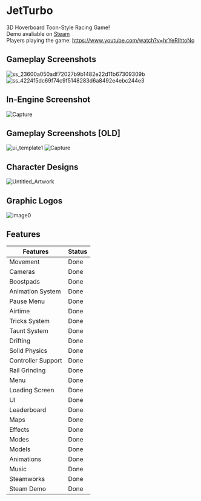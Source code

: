 # JetTurbo
3D Hoverboard Toon-Style Racing Game! \
Demo avaliable on [Steam]( https://store.steampowered.com/app/2550300/JetTurbo/) \
Players playing the game: https://www.youtube.com/watch?v=hrYeRIhtoNo

## Gameplay Screenshots
![ss_23600a050adf72027b9b1482e22d11b67309309b](https://github.com/Marco-Puig/JetTurbo/assets/90495366/5548c8b5-bec3-4fa5-a377-19e4c74972ef)
![ss_4224f5dc69f74c9f5148283d6a8492e4ebc244e3](https://github.com/Marco-Puig/JetTurbo/assets/90495366/d873a33b-e629-4dca-adb9-53103cfed1db)


## In-Engine Screenshot
![Capture](https://user-images.githubusercontent.com/90495366/234157447-da11aea7-e105-4dcd-8d32-5da62a6d09c2.PNG)

## Gameplay Screenshots [OLD]
![ui_template1](https://github.com/Marco-Puig/JetTurbo/assets/90495366/829191a7-2335-45ad-a455-4fe41e08b889)
![Capture](https://github.com/Marco-Puig/JetTurbo/assets/90495366/35070aac-e44d-49f0-8da1-f206cda72633)


## Character Designs
![Untitled_Artwork](https://github.com/Marco-Puig/JetTurbo/assets/90495366/c3a9b6c1-8cb2-401c-a538-39fff22c10cd)


## Graphic Logos
![image0](https://github.com/Marco-Puig/JetTurbo/assets/90495366/0c62eeb7-76e9-476a-b613-2b517f983fea)




## Features
| Features  | Status |
| ------------- | ------------- |
| Movement  | Done  |
| Cameras | Done  |
| Boostpads | Done  |
| Animation System | Done  |
| Pause Menu | Done  |
| Airtime | Done  |
| Tricks System | Done  |
| Taunt System | Done |
| Drifting | Done  |
| Solid Physics | Done  |
| Controller Support | Done |
| Rail Grinding | Done  |
| Menu | Done |
| Loading Screen | Done |
| UI | Done  |
| Leaderboard | Done  |
| Maps | Done  |
| Effects | Done  |
| Modes | Done  |
| Models | Done  |
| Animations | Done  |
| Music | Done |
| Steamworks | Done  |
| Steam Demo | Done  |
